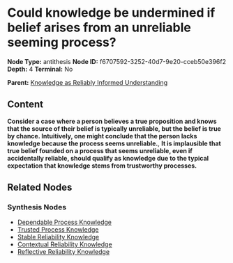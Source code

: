 # Could knowledge be undermined if belief arises from an unreliable seeming process?

**Node Type:** antithesis
**Node ID:** f6707592-3252-40d7-9e20-cceb50e396f2
**Depth:** 4
**Terminal:** No

**Parent:** [Knowledge as Reliably Informed Understanding](knowledge-as-reliably-informed-understanding-synthesis-06b2a7f8-7968-489b-a6e4-4fa29d08d4a0.md)

## Content

**Consider a case where a person believes a true proposition and knows that the source of their belief is typically unreliable, but the belief is true by chance. Intuitively, one might conclude that the person lacks knowledge because the process seems unreliable.**, **It is implausible that true belief founded on a process that seems unreliable, even if accidentally reliable, should qualify as knowledge due to the typical expectation that knowledge stems from trustworthy processes.**

## Related Nodes

### Synthesis Nodes

- [Dependable Process Knowledge](dependable-process-knowledge-synthesis-f33b5cec-a3db-4d4c-82ec-08259fd879ef.md)
- [Trusted Process Knowledge](trusted-process-knowledge-synthesis-b3130189-44a5-482a-a2f7-36b742963def.md)
- [Stable Reliability Knowledge](stable-reliability-knowledge-synthesis-701c01bf-a7d3-401d-aec5-736235bbbd18.md)
- [Contextual Reliability Knowledge](contextual-reliability-knowledge-synthesis-5948084a-dc73-4ac8-add4-40ef81e87c81.md)
- [Reflective Reliability Knowledge](reflective-reliability-knowledge-synthesis-eb99d278-d508-4f77-9b25-eb57b831041a.md)
